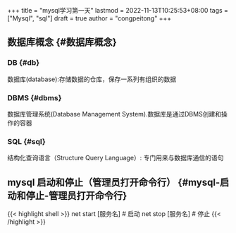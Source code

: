 +++
title = "mysql学习第一天"
lastmod = 2022-11-13T10:25:53+08:00
tags = ["Mysql", "sql"]
draft = true
author = "congpeitong"
+++

## 数据库概念 {#数据库概念}


### DB {#db}

数据库(database):存储数据的仓库，保存一系列有组织的数据


### DBMS {#dbms}

数据库管理系统(Database Management System).数据库是通过DBMS创建和操作的容器


### SQL {#sql}

结构化查询语言（Structure Query Language）: 专门用来与数据库通信的语句


## mysql 启动和停止（管理员打开命令行） {#mysql-启动和停止-管理员打开命令行}

{{< highlight shell >}}
net start [服务名] # 启动
net stop [服务名] # 停止
{{< /highlight >}}
